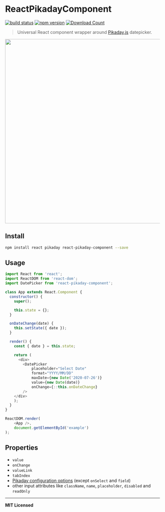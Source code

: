 # ReactPikadayComponent

[![build status](http://img.shields.io/travis/voronianski/react-pikaday-component.svg?style=flat)](https://travis-ci.org/voronianski/react-pikaday-component)
[![npm version](http://badge.fury.io/js/react-pikaday-component.svg)](http://badge.fury.io/js/react-pikaday-component)
[![Download Count](http://img.shields.io/npm/dm/react-pikaday-component.svg?style=flat)](http://www.npmjs.com/package/react-pikaday-component)

> Universal React component wrapper around [Pikaday.js](https://github.com/dbushell/Pikaday) datepicker.

<img src="https://dl.dropboxusercontent.com/u/100463011/react-pikaday-component.gif" width="600" />

## Install

```bash
npm install react pikaday react-pikaday-component --save
```

## Usage

```javascript
import React from 'react';
import ReactDOM from 'react-dom';
import DatePicker from 'react-pikaday-component';

class App extends React.Component {
  constructor() {
    super();

    this.state = {};
  }

  onDateChange(date) {
    this.setState({ date });
  }

  render() {
    const { date } = this.state;

    return (
      <div>
        <DatePicker 
            placeholder="Select Date"
            format="YYYY/MM/DD"
            maxDate={new Date('2020-07-26')}
            value={new Date(date)}
            onChange={::this.onDateChange}
        />
    </div>
    );
  }
}

ReactDOM.render(
    <App />,
    document.getElementById('example')
);
```

## Properties

- `value`
- `onChange`
- `valueLink`
- `tabIndex`
- [Pikaday configuration options](https://github.com/dbushell/Pikaday#configuration) (except `onSelect` and `field`)
- other input attributes like `className`, `name`, `placeholder`, `disabled` and `readOnly`

---

**MIT Licensed**
